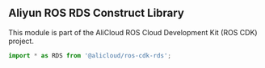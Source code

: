 ## Aliyun ROS RDS Construct Library

This module is part of the AliCloud ROS Cloud Development Kit (ROS CDK) project.

```ts
import * as RDS from '@alicloud/ros-cdk-rds';
```
